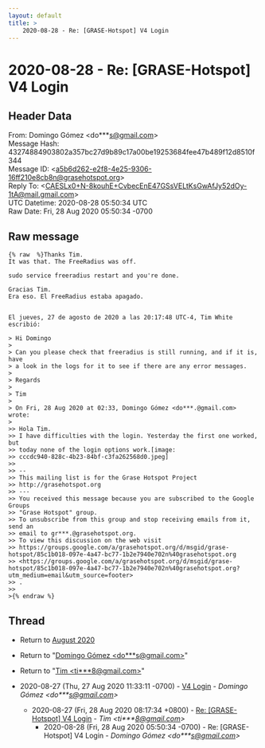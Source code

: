 ```yaml
---
layout: default
title: >
    2020-08-28 - Re: [GRASE-Hotspot] V4 Login
---
```


# 2020-08-28 - Re: [GRASE-Hotspot] V4 Login

## Header Data

From: Domingo Gómez \<do***s@gmail.com\><br>
Message Hash: 43274884903802a357bc27d9b89c17a00be19253684fee47b489f12d8510f344<br>
Message ID: \<a5b6d262-e2f8-4e25-9306-16ff210e8cb8n@grasehotspot.org\><br>
Reply To: \<CAESLx0+N-8kouhE+CvbecEnE47GSsVELtKsGwAfJy52dOy-1tA@mail.gmail.com\><br>
UTC Datetime: 2020-08-28 05:50:34 UTC<br>
Raw Date: Fri, 28 Aug 2020 05:50:34 -0700<br>

## Raw message

```
{% raw  %}Thanks Tim.
It was that. The FreeRadius was off.

sudo service freeradius restart and you're done.

Gracias Tim.
Era eso. El FreeRadius estaba apagado.


El jueves, 27 de agosto de 2020 a las 20:17:48 UTC-4, Tim White escribió:

> Hi Domingo
>
> Can you please check that freeradius is still running, and if it is, have 
> a look in the logs for it to see if there are any error messages.
>
> Regards
>
> Tim
>
> On Fri, 28 Aug 2020 at 02:33, Domingo Gómez <do***.@gmail.com> wrote:
>
>> Hola Tim.
>> I have difficulties with the login. Yesterday the first one worked, but 
>> today none of the login options work.[image: 
>> cccdc940-828c-4b23-84bf-c3fa262568d0.jpeg]
>>
>> -- 
>> This mailing list is for the Grase Hotspot Project 
>> http://grasehotspot.org
>> --- 
>> You received this message because you are subscribed to the Google Groups 
>> "Grase Hotspot" group.
>> To unsubscribe from this group and stop receiving emails from it, send an 
>> email to gr***.@grasehotspot.org.
>> To view this discussion on the web visit 
>> https://groups.google.com/a/grasehotspot.org/d/msgid/grase-hotspot/85c1b018-097e-4a47-bc77-1b2e7940e702n%40grasehotspot.org 
>> <https://groups.google.com/a/grasehotspot.org/d/msgid/grase-hotspot/85c1b018-097e-4a47-bc77-1b2e7940e702n%40grasehotspot.org?utm_medium=email&utm_source=footer>
>> .
>>
>{% endraw %}
```

## Thread

+ Return to [August 2020](/archive/2020/08)

+ Return to "[Domingo Gómez <do***s<span>@</span>gmail.com>](/authors/do___s_at_gmail_com)"
+ Return to "[Tim <ti***8<span>@</span>gmail.com>](/authors/ti___8_at_gmail_com)"

+ 2020-08-27 (Thu, 27 Aug 2020 11:33:11 -0700) - [V4 Login](/archive/2020/08/ac76ff2051b27e70b7674ea3a98224e6d62b7fb3a324a57d16f7216a91724852) - _Domingo Gómez \<do***s@gmail.com\>_
  + 2020-08-27 (Fri, 28 Aug 2020 08:17:34 +0800) - [Re: [GRASE-Hotspot] V4 Login](/archive/2020/08/a17f1e7cee2190b249e0038d086443d1530ca031d69b95506117ce62d1f9860c) - _Tim \<ti***8@gmail.com\>_
    + 2020-08-28 (Fri, 28 Aug 2020 05:50:34 -0700) - Re: [GRASE-Hotspot] V4 Login - _Domingo Gómez \<do***s@gmail.com\>_

